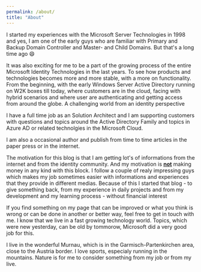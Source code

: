 ```yaml
---
permalink: /about/
title: "About"
---
```


I started my experiences with the Microsoft Server Technologies in 1998 and yes, I am one of the early guys who are familiar with Primary and Backup Domain Controller and Master- and Child Domains. But that's a long time ago 😄

It was also exciting for me to be a part of the growing process of the entire Microsoft Identity Technologies in the last years. To see how products and technologies becomes more and more stable, with a more on functionality. From the beginning, with the early Windows Server Active Directory running on W2K boxes till today, where customers are in the cloud, facing with hybrid scenarios and where user are authenticating and getting access from around the globe. A challenging world from an identity perspective

I have a full time job as an Solution Architect and I am supporting customers with questions and topics around the Active Directory Family and topics in Azure AD or related technolgies in the Microsoft Cloud.

I am also a occasional author and publish from time to time articles in the paper press or in the internet.

The motivation for this blog is that I am getting lot's of informations from the internet and from the identity community. And my motivation is <u><b>not</b></u> making money in any kind with this block.
I follow a couple of realy impressing  guys which makes my job sometimes easier with informations and experiences that they provide in different medias. Because of this I started that blog - to give something back, from my experience in daily projects and from my development and my learning process - without financial interest

If you find something on my page that can be improved or what you think is wrong or can be done in another or better way, feel free to get in touch with me. I know that we live in a fast growing technology world. Topics, which were new yesterday, can be old by tommorow, Microsoft did a very good job for this.

I live in the wonderful Murnau, which is in the Garmisch-Partenkirchen area, close to the Austria border. I love sports, especialy running in the mountains. Nature is for me to consider something from my job or from my live.

